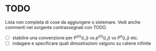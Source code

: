 # TODO
Lista non completa di cose da aggiungere o sistemare. Vedi anche commenti nel sorgente contrassegnati con TODO.
- [ ] stabilire una convenzione per $P^{(n)}(i,j)$ vs $p^{(n)}(i,j)$ vs $P^n(i,j)$ etc.
- [ ] indagare e specificare quali dimostrazioni valgono su catene infinite
